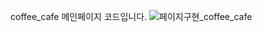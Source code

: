 coffee_cafe 메인페이지 코드입니다.
![페이지구현_coffee_cafe](https://github.com/Violet-S2/coffee_cafe/assets/173660062/3fda152b-3b10-4e8a-a991-f12a4ccafe7a)
